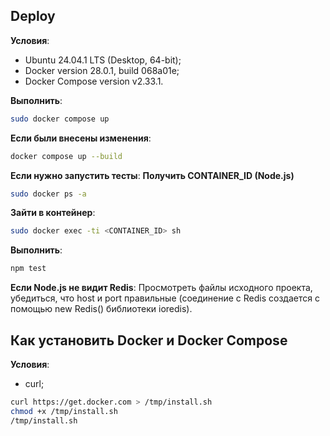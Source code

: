 ## Deploy

**Условия**:
- Ubuntu 24.04.1 LTS (Desktop, 64-bit);
- Docker version 28.0.1, build 068a01e;
- Docker Compose version v2.33.1.

**Выполнить**:
```bash
sudo docker compose up
```

**Если были внесены изменения**:
```bash
docker compose up --build
```

**Если нужно запустить тесты**:
__Получить CONTAINER_ID (Node.js)__
```bash
sudo docker ps -a
```
__Зайти в контейнер__:
```bash
sudo docker exec -ti <CONTAINER_ID> sh
```
__Выполнить__:
```bash
npm test
```

**Если Node.js не видит Redis**:
Просмотреть файлы исходного проекта, убедиться, что host и port правильные (соединение с Redis создается с помощью new Redis() библиотеки ioredis).

## Как установить Docker и Docker Compose

**Условия**:
- curl;

```bash
curl https://get.docker.com > /tmp/install.sh
chmod +x /tmp/install.sh
/tmp/install.sh
```